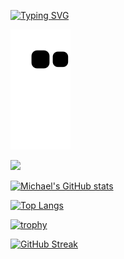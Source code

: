 [![Typing SVG](https://readme-typing-svg.herokuapp.com?size=25&color=8DFF54&background=D99AFFF7&lines=Hi+%E2%9C%8C%EF%B8%8F+I'm+AH+Ahsan+Habib;From+Bangladesh+%F0%9F%87%A7%F0%9F%87%A9)](https://git.io/typing-svg)

<img src="https://raw.githubusercontent.com/msoftware/msoftware/output/github-contribution-grid-snake.svg" />

![](https://github-profile-summary-cards.vercel.app/api/cards/profile-details?username=msoftware&theme=vue)

[![Michael's GitHub stats](https://github-readme-stats.vercel.app/api?username=msoftware)](https://github.com/msoftware/github-readme-stats)

[![Top Langs](https://github-readme-stats.vercel.app/api/top-langs/?username=msoftware&layout=compact)](https://github.com/anuraghazra/github-readme-stats)

[![trophy](https://github-profile-trophy.vercel.app/?username=msoftware)](https://github.com/ryo-ma/github-profile-trophy)

[![GitHub Streak](https://github-readme-streak-stats.herokuapp.com/?user=msoftware)](https://git.io/streak-stats)
 
